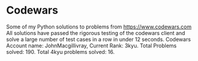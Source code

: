 # Codewars
Some of my Python solutions to problems from https://www.codewars.com
All solutions have passed the rigorous testing of the codewars client and solve a large number of test cases in a row in under 12 seconds.
Codewars Account name: JohnMacgillivray, Current Rank: 3kyu.
Total Problems solved: 190.
Total 4kyu problems solved: 16.

